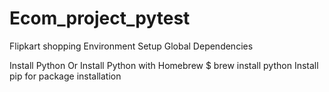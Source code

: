 # Ecom_project_pytest
Flipkart shopping
Environment Setup
Global Dependencies

Install Python
Or Install Python with Homebrew
$ brew install python
Install pip for package installation
